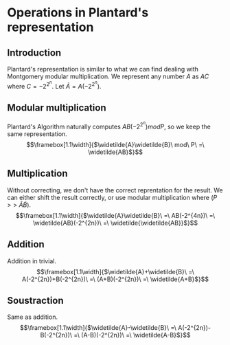 # Operations in Plantard's representation

## Introduction
Plantard's representation is similar to what we can find dealing with Montgomery modular multiplication.
We represent any number $A$ as $AC$ where $C = -2^{2^n}$. Let $\widetilde{A} = A(-2^{2^n})$.

## Modular multiplication
Plantard's Algorithm naturally computes $AB(-2^{2^n}) mod P$, so we keep the same representation.
$$\framebox[1.1\width]{$\widetilde{A}\widetilde{B}\ mod\ P\ =\ \widetilde{AB}$}$$

## Multiplication
Without correcting, we don't have the correct reprentation for the result. We can either shift the result correctly, or use modular multiplication where $(P\ >>\ \widetilde{A}\widetilde{B})$.
$$\framebox[1.1\width]{$\widetilde{A}\widetilde{B}\ =\ AB(-2^{4n})\ =\ \widetilde{AB}(-2^{2n})\ =\ \widetilde{\widetilde{AB}}$}$$

## Addition
Addition in trivial.
$$\framebox[1.1\width]{$\widetilde{A}+\widetilde{B}\ =\ A(-2^{2n})+B(-2^{2n})\ =\ (A+B)(-2^{2n})\ =\ \widetilde{A+B}$}$$

## Soustraction
Same as addition.
$$\framebox[1.1\width]{$\widetilde{A}-\widetilde{B}\ =\ A(-2^{2n})-B(-2^{2n})\ =\ (A-B)(-2^{2n})\ =\ \widetilde{A-B}$}$$